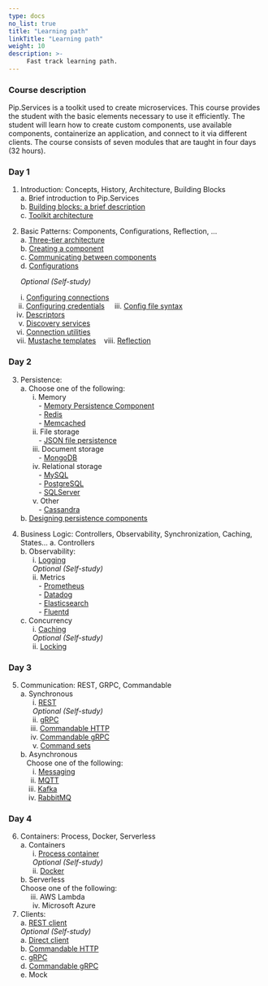 ```yaml
---
type: docs
no_list: true
title: "Learning path"
linkTitle: "Learning path"
weight: 10
description: >-
     Fast track learning path.
---
```


### Course description

Pip.Services is a toolkit used to create microservices. This course provides the student with the basic elements necessary to use it efficiently. The student will learn how to create custom components, use available components, containerize an application, and connect to it via different clients. The course consists of seven modules that are taught in four days (32 hours).

### Day 1
1.	Introduction: Concepts, History, Architecture, Building Blocks       
a.	Brief introduction to Pip.Services         
b.	[Building blocks: a brief description](../../concepts/building_blocks/)         
c.	[Toolkit architecture](../../concepts/toolkit_architecture/) 

2.	Basic Patterns: Components, Configurations, Reflection, ...    
a.	[Three-tier architecture](../../concepts/three_tier_architecture/)        
b.	[Creating a component](../../concepts/component/creating_a_component/)         
c.	[Communicating between components](../../concepts/component/component_communication/)            
d.	[Configurations](../../concepts/configuration/configurations/)            

&nbsp;&nbsp;&nbsp;&nbsp;&nbsp;&nbsp;_Optional (Self-study)_
  
&nbsp;&nbsp;&nbsp;&nbsp;&nbsp;&nbsp;i.	[Configuring connections](../../getting_started/recipes/configuring_connections/)                
&nbsp;&nbsp;&nbsp;&nbsp;&nbsp;ii.	[Configuring credentials](../../getting_started/recipes/configuring_credentials/)
&nbsp;&nbsp;&nbsp;&nbsp;iii.	[Config file syntax](../../concepts/configuration/config_file_syntax/)     
&nbsp;&nbsp;&nbsp;&nbsp;iv.	[Descriptors](../../concepts/component/descriptors/)     
&nbsp;&nbsp;&nbsp;&nbsp;&nbsp;v.	[Discovery services](../../getting_started/recipes/discovery_services/)     
&nbsp;&nbsp;&nbsp;&nbsp;vi.	[Connection utilities](../../getting_started/recipes/connection_utils/)     
&nbsp;&nbsp;&nbsp;&nbsp;vii.	[Mustache templates](../../getting_started/recipes/mustache_templates/)
&nbsp;&nbsp;&nbsp;viii. [Reflection](../../concepts/reflection/)     

### Day 2

3.	Persistence:      
a.	Choose one of the following:      
&nbsp;&nbsp;&nbsp;&nbsp;&nbsp;&nbsp;i.	Memory         
&nbsp;&nbsp;&nbsp;&nbsp;&nbsp;&nbsp;&nbsp;&nbsp; - [Memory Persistence Component](../../getting_started/tutorials/data_microservice/step3/)               
&nbsp;&nbsp;&nbsp;&nbsp;&nbsp;&nbsp;&nbsp;&nbsp; - [Redis](../../concepts/caching/redis/)       
&nbsp;&nbsp;&nbsp;&nbsp;&nbsp;&nbsp;&nbsp;&nbsp; - [Memcached](../../concepts/caching/memcached/)       
&nbsp;&nbsp;&nbsp;&nbsp;&nbsp;&nbsp;ii.	File storage      
&nbsp;&nbsp;&nbsp;&nbsp;&nbsp;&nbsp;&nbsp;&nbsp; - [JSON file persistence](../../concepts/persistences/json_persistence/)        
&nbsp;&nbsp;&nbsp;&nbsp;&nbsp;&nbsp;iii.	Document storage            
&nbsp;&nbsp;&nbsp;&nbsp;&nbsp;&nbsp;&nbsp;&nbsp; -	[MongoDB](../../concepts/persistences/mongodb_persistence/)                
&nbsp;&nbsp;&nbsp;&nbsp;&nbsp;&nbsp;iv.	Relational storage     
&nbsp;&nbsp;&nbsp;&nbsp;&nbsp;&nbsp;&nbsp;&nbsp; -	[MySQL](../../concepts/persistences/mysql_persistence/)          
&nbsp;&nbsp;&nbsp;&nbsp;&nbsp;&nbsp;&nbsp;&nbsp; -	[PostgreSQL](../../concepts/persistences/postgre_persistence/)         
&nbsp;&nbsp;&nbsp;&nbsp;&nbsp;&nbsp;&nbsp;&nbsp; -	[SQLServer](../../concepts/persistences/sqlserver_persistence/)       
&nbsp;&nbsp;&nbsp;&nbsp;&nbsp;&nbsp;v.	Other      
&nbsp;&nbsp;&nbsp;&nbsp;&nbsp;&nbsp;&nbsp;&nbsp; - [Cassandra](../../concepts/persistences/cassandra/)                 
b.	[Designing persistence components](../../getting_started/recipes/designing_persistence/) 

4.	Business Logic: Controllers, Observability, Synchronization, Caching, States...
a.	Controllers         
b.	Observability:              
&nbsp;&nbsp;&nbsp;&nbsp;&nbsp;&nbsp;i.	[Logging](../../getting_started/recipes/logging/)            
&nbsp;&nbsp;&nbsp;&nbsp;&nbsp;&nbsp;_Optional (Self-study)_          
&nbsp;&nbsp;&nbsp;&nbsp;&nbsp;&nbsp;ii.	Metrics          
&nbsp;&nbsp;&nbsp;&nbsp;&nbsp;&nbsp;&nbsp;&nbsp; -	[Prometheus](../../getting_started/recipes/prometheus/)           
&nbsp;&nbsp;&nbsp;&nbsp;&nbsp;&nbsp;&nbsp;&nbsp; -	[Datadog](../../getting_started/recipes/datadog/)          
&nbsp;&nbsp;&nbsp;&nbsp;&nbsp;&nbsp;&nbsp;&nbsp; -	[Elasticsearch](../../getting_started/recipes/elasticsearch/)          
&nbsp;&nbsp;&nbsp;&nbsp;&nbsp;&nbsp;&nbsp;&nbsp; -	[Fluentd](../../getting_started/recipes/fluentd/)          
c.	Concurrency          
&nbsp;&nbsp;&nbsp;&nbsp;&nbsp;&nbsp;i.	[Caching](../../concepts/caching/caching_basic/)           
&nbsp;&nbsp;&nbsp;&nbsp;&nbsp;&nbsp;_Optional (Self-study)_          
&nbsp;&nbsp;&nbsp;&nbsp;&nbsp;&nbsp;ii.	[Locking](../../concepts/locks/memory_locks/)         

### Day 3

5.	Communication: REST, GRPC, Commandable       
a.	Synchronous       
&nbsp;&nbsp;&nbsp;&nbsp;&nbsp;&nbsp;i.	[REST](../../concepts/communication/rest_service/)               
&nbsp;&nbsp;&nbsp;&nbsp;&nbsp;&nbsp;_Optional (Self-study)_        
&nbsp;&nbsp;&nbsp;&nbsp;&nbsp;&nbsp;ii.	[gRPC](../../concepts/communication/grpc/)         
&nbsp;&nbsp;&nbsp;&nbsp;&nbsp;iii.  [Commandable HTTP](../../concepts/communication/commandable_http/)         
&nbsp;&nbsp;&nbsp;&nbsp;&nbsp;iv.	[Commandable gRPC](../../concepts/communication/commandable_grpc/)        
&nbsp;&nbsp;&nbsp;&nbsp;&nbsp;&nbsp;v.	[Command sets](../../concepts/communication/command_set/)          
b.	Asynchronous        
&nbsp;&nbsp;&nbsp;Choose one of the following:        
&nbsp;&nbsp;&nbsp;&nbsp;&nbsp;&nbsp;i.  [Messaging](../../concepts/messaging/messaging_basics/)         
&nbsp;&nbsp;&nbsp;&nbsp;&nbsp;ii.  [MQTT](../../concepts/messaging/mqtt/)            
&nbsp;&nbsp;&nbsp;&nbsp;iii.  [Kafka](../../concepts/messaging/kafka/)         
&nbsp;&nbsp;&nbsp;&nbsp;iv.  [RabbitMQ](../../concepts/messaging/rabbitmq/)                

### Day 4
6.	Containers: Process, Docker, Serverless         
a.	Containers       
&nbsp;&nbsp;&nbsp;&nbsp;&nbsp;&nbsp;i.	[Process container](../../concepts/containers/process_container/)                  
&nbsp;&nbsp;&nbsp;&nbsp;&nbsp;&nbsp;_Optional (Self-study)_        
&nbsp;&nbsp;&nbsp;&nbsp;&nbsp;&nbsp;ii.	[Docker](../../getting_started/tutorials/microservice_dockerization/)          
b.	Serverless        
Choose one of the following:       
&nbsp;&nbsp;&nbsp;&nbsp;&nbsp;iii.  AWS Lambda         
&nbsp;&nbsp;&nbsp;&nbsp;&nbsp;&nbsp;iv.  Microsoft Azure         
7.	Clients:           
a.	[REST client](../../concepts/communication/rest_client/)            
_Optional (Self-study)_        
a.	[Direct client](../../concepts/communication/direct_client/)               
b.	[Commandable HTTP](../../concepts/communication/commandable_http/#using-a-commandablehttpclient)           
c.	[gRPC](../../concepts/communication/grpc/#client)              
d.	[Commandable gRPC](../../concepts/communication/commandable_grpc/#client)      
e.	Mock      

